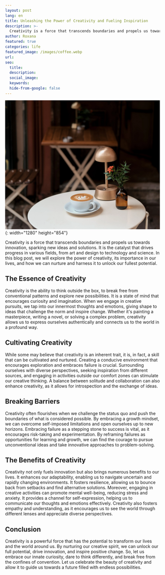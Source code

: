 ```yaml
---
layout: post
lang: en
title: Unleashing the Power of Creativity and Fueling Inspiration
description: >-
  Creativity is a force that transcends boundaries and propels us towards innovation, sparking new ideas and solutions. 
author: Roxana
featured: true
categories: life
featured_image: /images/coffee.webp
url:
seo:
  title:
  description:
  social_image:
  keywords:
  hide-from-google: false
---
```

![](/images/coffee.webp){: width="1280" height="854"}


Creativity is a force that transcends boundaries and propels us towards innovation, sparking new ideas and solutions. It is the catalyst that drives progress in various fields, from art and design to technology and science. In this blog post, we will explore the power of creativity, its importance in our lives, and how we can nurture and harness it to unlock our fullest potential.

## The Essence of Creativity
Creativity is the ability to think outside the box, to break free from conventional patterns and explore new possibilities. It is a state of mind that encourages curiosity and imagination. When we engage in creative pursuits, we tap into our innermost thoughts and emotions, giving shape to ideas that challenge the norm and inspire change. Whether it's painting a masterpiece, writing a novel, or solving a complex problem, creativity allows us to express ourselves authentically and connects us to the world in a profound way.

## Cultivating Creativity 
While some may believe that creativity is an inherent trait, it is, in fact, a skill that can be cultivated and nurtured. Creating a conducive environment that encourages exploration and embraces failure is crucial. Surrounding ourselves with diverse perspectives, seeking inspiration from different sources, and engaging in activities outside our comfort zones can stimulate our creative thinking. A balance between solitude and collaboration can also enhance creativity, as it allows for introspection and the exchange of ideas.

## Breaking Barriers
Creativity often flourishes when we challenge the status quo and push the boundaries of what is considered possible. By embracing a growth mindset, we can overcome self-imposed limitations and open ourselves up to new horizons. Embracing failure as a stepping stone to success is vital, as it encourages risk-taking and experimentation. By reframing failures as opportunities for learning and growth, we can find the courage to pursue unconventional ideas and take innovative approaches to problem-solving.

## The Benefits of Creativity
Creativity not only fuels innovation but also brings numerous benefits to our lives. It enhances our adaptability, enabling us to navigate uncertain and rapidly changing environments. It fosters resilience, allowing us to bounce back from setbacks and find alternative solutions. Moreover, engaging in creative activities can promote mental well-being, reducing stress and anxiety. It provides a channel for self-expression, helping us to communicate our thoughts and emotions effectively. Creativity also fosters empathy and understanding, as it encourages us to see the world through different lenses and appreciate diverse perspectives.

## Conclusion
Creativity is a powerful force that has the potential to transform our lives and the world around us. By nurturing our creative spirit, we can unlock our full potential, drive innovation, and inspire positive change. So, let us embrace our innate curiosity, dare to think differently, and break free from the confines of convention. Let us celebrate the beauty of creativity and allow it to guide us towards a future filled with endless possibilities.